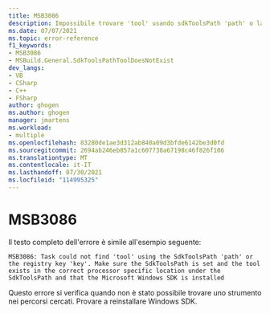 ```yaml
---
title: MSB3086
description: Impossibile trovare 'tool' usando sdkToolsPath 'path' o la chiave del Registro di sistema 'key'. Assicurarsi che SdkToolsPath sia impostato e che lo strumento esista nel percorso specifico del processore corretto in SdkToolsPath e che Microsoft Windows SDK sia installato
ms.date: 07/07/2021
ms.topic: error-reference
f1_keywords:
- MSB3086
- MSBuild.General.SdkToolsPathToolDoesNotExist
dev_langs:
- VB
- CSharp
- C++
- FSharp
author: ghogen
ms.author: ghogen
manager: jmartens
ms.workload:
- multiple
ms.openlocfilehash: 83280de1ae3d312ab840a09d3bfde6142be3d0fd
ms.sourcegitcommit: 2694ab246eb857a1c607738a67198c46f826f106
ms.translationtype: MT
ms.contentlocale: it-IT
ms.lasthandoff: 07/30/2021
ms.locfileid: "114995325"
---
```

# <a name="msb3086"></a>MSB3086

Il testo completo dell'errore è simile all'esempio seguente:

```output
MSB3086: Task could not find 'tool' using the SdkToolsPath 'path' or the registry key 'key'. Make sure the SdkToolsPath is set and the tool exists in the correct processor specific location under the SdkToolsPath and that the Microsoft Windows SDK is installed
```

Questo errore si verifica quando non è stato possibile trovare uno strumento nei percorsi cercati. Provare a reinstallare Windows SDK.
